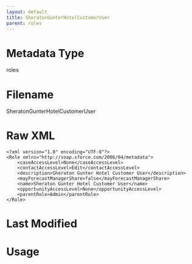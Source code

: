 ```yaml
---
layout: default
title: SheratonGunterHotelCustomerUser
parent: roles
---
```

# Metadata Type
roles


# Filename 
SheratonGunterHotelCustomerUser


# Raw XML
```
<?xml version="1.0" encoding="UTF-8"?>
<Role xmlns="http://soap.sforce.com/2006/04/metadata">
    <caseAccessLevel>None</caseAccessLevel>
    <contactAccessLevel>Edit</contactAccessLevel>
    <description>Sheraton Gunter Hotel Customer User</description>
    <mayForecastManagerShare>false</mayForecastManagerShare>
    <name>Sheraton Gunter Hotel Customer User</name>
    <opportunityAccessLevel>None</opportunityAccessLevel>
    <parentRole>Admin</parentRole>
</Role>
```


# Last Modified


# Usage
